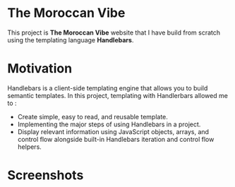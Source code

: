 # The Moroccan Vibe 
This project is __The Moroccan Vibe__ website that I have build from scratch using the templating language __Handlebars__.
# Motivation
Handlebars is a client-side templating engine that allows you to build semantic templates. In this project, templating with Handlerbars allowed me to :
* Create simple, easy to read, and reusable template.
* Implementing the major steps of using Handlebars in a project.
* Display relevant information using JavaScript objects, arrays, and control flow alongside built-in Handlebars iteration and control flow helpers.
# Screenshots
